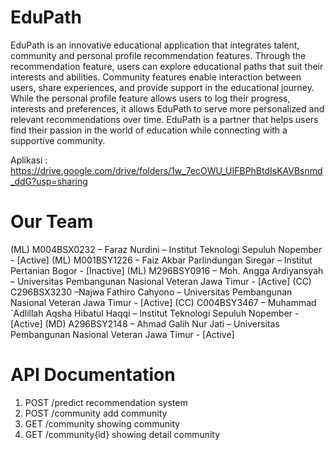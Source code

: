 # EduPath

EduPath is an innovative educational application that integrates talent, community and personal profile recommendation features. Through the recommendation feature, users can explore educational paths that suit their interests and abilities. Community features enable interaction between users, share experiences, and provide support in the educational journey. While the personal profile feature allows users to log their progress, interests and preferences, it allows EduPath to serve more personalized and relevant recommendations over time. EduPath is a partner that helps users find their passion in the world of education while connecting with a supportive community.

Aplikasi : https://drive.google.com/drive/folders/1w_7ecOWU_UIFBPhBtdIsKAVBsnmd_ddG?usp=sharing

# Our Team

(ML) M004BSX0232 – Faraz Nurdini – Institut Teknologi Sepuluh Nopember - [Active]
(ML) M001BSY1226 – Faiz Akbar Parlindungan Siregar  – Institut Pertanian Bogor - [Inactive]
(ML)  M296BSY0916 – Moh. Angga Ardiyansyah – Universitas Pembangunan Nasional Veteran Jawa Timur - [Active]
(CC)  C296BSX3230 –Najwa Fathiro Cahyono – Universitas Pembangunan Nasional Veteran Jawa Timur - [Active]
(CC) C004BSY3467 – Muhammad `Adlillah Aqsha Hibatul Haqqi – Institut Teknologi Sepuluh Nopember - [Active]
(MD) A296BSY2148 – Ahmad Galih Nur Jati – Universitas Pembangunan Nasional Veteran Jawa Timur - [Active]

# API Documentation

1. POST /predict
   recommendation system
3. POST /community
   add community
5. GET /community
   showing community
7. GET /community{id}
   showing detail community

